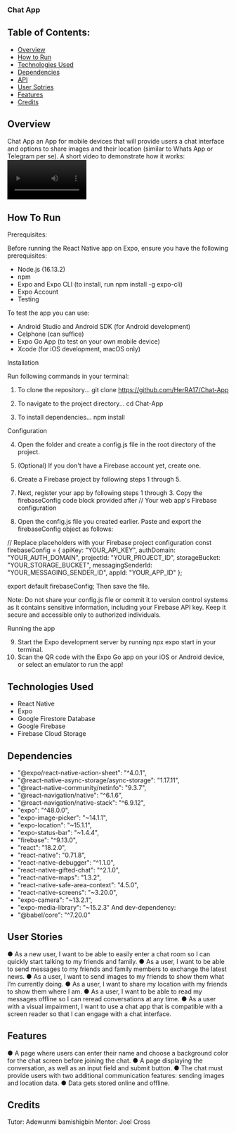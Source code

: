 ### Chat App
## Table of Contents:
* [Overview](#overview)
* [How to Run](#how-to-run)
* [Technologies Used](#technologies-used)
* [Dependencies](#dependencies)
* [API](#api)
* [User Sotries](#user-stories)
* [Features](#features)
* [Credits](#credentials)
## Overview
Chat App an App for mobile devices that will provide users a chat interface and options to share images and their location (similar to Whats App or Telegram per se).
A short video to demonstrate how it works:
<video src="./assets/images%20&%20videos/final-version.MP4" width=180/>

## How To Run
Prerequisites:

Before running the React Native app on Expo, ensure you have the following prerequisites:

* Node.js (16.13.2)
* npm
* Expo and Expo CLI (to install, run npm install -g expo-cli)
* Expo Account
* Testing

To test the app you can use:

* Android Studio and Android SDK (for Android development)
* Celphone (can suffice)
* Expo Go App (to test on your own mobile device)
* Xcode (for iOS development, macOS only)

Installation

Run following commands in your terminal:

1. To clone the repository... git clone https://github.com/HerRA17/Chat-App

2. To navigate to the project directory... cd Chat-App

3. To install dependencies... npm install

Configuration

4. Open the folder and create a config.js file in the root directory of the project.
5. (Optional) If you don't have a Firebase account yet, create one.
6. Create a Firebase project by following steps 1 through 5.

7. Next, register your app by following steps 1 through 3. Copy the firebaseConfig code block provided after // Your web app's Firebase configuration 

8. Open the config.js file you created earlier. Paste and export the firebaseConfig object as follows:

// Replace placeholders with your Firebase project configuration
const firebaseConfig = {
   apiKey: "YOUR_API_KEY",
   authDomain: "YOUR_AUTH_DOMAIN",
   projectId: "YOUR_PROJECT_ID",
   storageBucket: "YOUR_STORAGE_BUCKET",
   messagingSenderId: "YOUR_MESSAGING_SENDER_ID",
   appId: "YOUR_APP_ID"
};

export default firebaseConfig;
Then save the file.

Note: Do not share your config.js file or commit it to version control systems as it contains sensitive information, including your Firebase API key. Keep it secure and accessible only to authorized individuals.

Running the app

9. Start the Expo development server by running npx expo start in your terminal.
10. Scan the QR code with the Expo Go app on your iOS or Android device, or select an emulator to run the app!

## Technologies Used
* React Native
* Expo
* Google Firestore Database
* Google Firebase
* Firebase Cloud Storage

## Dependencies
* "@expo/react-native-action-sheet": "^4.0.1",
* "@react-native-async-storage/async-storage": "1.17.11",
* "@react-native-community/netinfo": "9.3.7",
* "@react-navigation/native": "^6.1.6",
* "@react-navigation/native-stack": "^6.9.12",
* "expo": "^48.0.0",
* "expo-image-picker": "~14.1.1",
* "expo-location": "~15.1.1",
* "expo-status-bar": "~1.4.4",
* "firebase": "^9.13.0",
* "react": "18.2.0",
* "react-native": "0.71.8",
* "react-native-debugger": "^1.1.0",
* "react-native-gifted-chat": "^2.1.0",
* "react-native-maps": "1.3.2",
* "react-native-safe-area-context": "4.5.0",
* "react-native-screens": "~3.20.0",
* "expo-camera": "~13.2.1",
* "expo-media-library": "~15.2.3"
And dev-dependency:
* "@babel/core": "^7.20.0"
## User Stories
● As a new user, I want to be able to easily enter a chat room so I can quickly start talking to my
friends and family.
● As a user, I want to be able to send messages to my friends and family members to exchange
the latest news.
● As a user, I want to send images to my friends to show them what I’m currently doing.
● As a user, I want to share my location with my friends to show them where I am.
● As a user, I want to be able to read my messages offline so I can reread conversations at any
time.
● As a user with a visual impairment, I want to use a chat app that is compatible with a screen
reader so that I can engage with a chat interface.

## Features
● A page where users can enter their name and choose a background color for the chat screen
before joining the chat.
● A page displaying the conversation, as well as an input field and submit button.
● The chat must provide users with two additional communication features: sending images
and location data.
● Data gets stored online and offline.
## Credits
Tutor: Adewunmi bamishigbin
Mentor: Joel Cross
